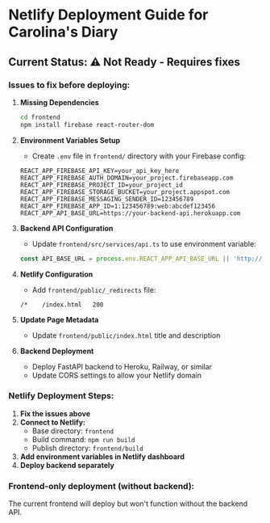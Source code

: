 # Netlify Deployment Guide for Carolina's Diary

## Current Status: ⚠️ **Not Ready** - Requires fixes

### Issues to fix before deploying:

1. **Missing Dependencies**
   ```bash
   cd frontend
   npm install firebase react-router-dom
   ```

2. **Environment Variables Setup**
   - Create `.env` file in `frontend/` directory with your Firebase config:
   ```env
   REACT_APP_FIREBASE_API_KEY=your_api_key_here
   REACT_APP_FIREBASE_AUTH_DOMAIN=your_project.firebaseapp.com
   REACT_APP_FIREBASE_PROJECT_ID=your_project_id
   REACT_APP_FIREBASE_STORAGE_BUCKET=your_project.appspot.com
   REACT_APP_FIREBASE_MESSAGING_SENDER_ID=123456789
   REACT_APP_FIREBASE_APP_ID=1:123456789:web:abcdef123456
   REACT_APP_API_BASE_URL=https://your-backend-api.herokuapp.com
   ```

3. **Backend API Configuration**
   - Update `frontend/src/services/api.ts` to use environment variable:
   ```typescript
   const API_BASE_URL = process.env.REACT_APP_API_BASE_URL || 'http://localhost:8000';
   ```

4. **Netlify Configuration**
   - Add `frontend/public/_redirects` file:
   ```
   /*    /index.html   200
   ```

5. **Update Page Metadata**
   - Update `frontend/public/index.html` title and description

6. **Backend Deployment**
   - Deploy FastAPI backend to Heroku, Railway, or similar
   - Update CORS settings to allow your Netlify domain

### Netlify Deployment Steps:

1. **Fix the issues above**
2. **Connect to Netlify:**
   - Base directory: `frontend`
   - Build command: `npm run build`
   - Publish directory: `frontend/build`
3. **Add environment variables in Netlify dashboard**
4. **Deploy backend separately**

### Frontend-only deployment (without backend):
The current frontend will deploy but won't function without the backend API.
